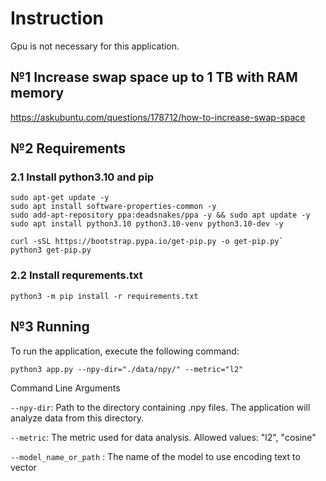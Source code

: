 # Instruction

Gpu is not necessary for this application.

## №1 Increase swap space up to 1 TB with RAM memory

https://askubuntu.com/questions/178712/how-to-increase-swap-space

## №2 Requirements

### 2.1 Install python3.10 and pip

```shell
sudo apt-get update -y
sudo apt install software-properties-common -y
sudo add-apt-repository ppa:deadsnakes/ppa -y && sudo apt update -y
sudo apt install python3.10 python3.10-venv python3.10-dev -y
```

```shell 
curl -sSL https://bootstrap.pypa.io/get-pip.py -o get-pip.py`
python3 get-pip.py
```

### 2.2 Install requrements.txt

`python3 -m pip install -r requirements.txt`

## №3 Running

To run the application, execute the following command:

`python3 app.py --npy-dir="./data/npy/" --metric="l2"`

Command Line Arguments

`--npy-dir`: Path to the directory containing .npy files. The application will analyze data from this directory.

`--metric`: The metric used for data analysis. Allowed values: "l2", "cosine"

`--model_name_or_path` : The name of the model to use encoding text to vector
